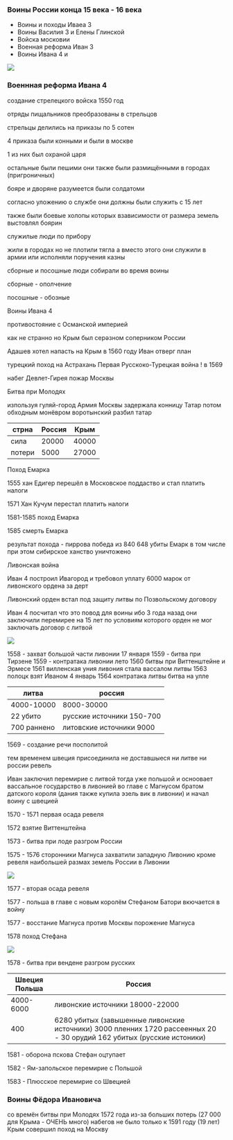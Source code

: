 ### Воины  России конца 15 века - 16 века

- Воины и походы Иваеа 3
- Воины Василия 3 и Елены Глинской
- Войска московии
- Военная реформа Иван 3
- Воины Ивана 4 и 


![](https://u.foxford.ngcdn.ru/uploads/tinymce_file/file/146474/44734633296af49b.png)



### Военнная реформа Ивана 4


создание стрелецкого войска 1550 год

отряды пищальников преобразованы в стрельцов

стрельцы делились на приказы по 5 сотен

4 приказа были конными и были в москве

1 из них был охраной царя

остальные были пешими они также были размищёнными в городах (пригроничных)


бояре и дворяне разумеется были солдатоми

согласно уложению о службе они должны были служить с 15 лет 


также были боевые холопы которых взависимости от размера земель выстовлял боярин


служилые люди по прибору 


жили в городах но не плотили тягла а вместо этого они служили в армии или исполняли поручения казны


сборные и посошные люди собирали во время воины

сборные - ополчение 

посошные - обозные


Воины Ивана 4




противостояние с Османской империей

как не странно но Крым был серәзном соперником России

Адашев хотел напасть на Крым в 1560 году Иван отверг план



турецкий поход на Астрахань Первая Русскоко-Турецкая война ! в 1569


набег Девлет-Гирея пожар Москвы 

Битва при Молодях

изпользуя гуляй-город Армия Москвы задержала конницу Татар потом обходным монёвром  воротынский разбил татар

| стрна |Россия|Крым   |
|-------|------|-------|
| сила  | 20000| 40000 |
| потери| 5000 | 27000 |



Поход Емарка




1555 хан Едигер перешёл в Московское поддаство и стал платить налоги


1571 Хан Кучум перестал платить налоги


1581-1585 поход Емарка 

1585 смерть Емарка


результат похода - пиррова победа из 840 648 убиты  Емарк в том числе
при этом сибирское ханство уничтожено




Ливонская война



Иван 4 построил Ивагород и требовол уплату 6000 марок от ливонского ордена за дерт


Ливонский орден встал под защиту литвы по Позвольскому договору

Иван 4 посчитал что это повод для воины ибо 3 года назад они заключили перемирее на 15 лет по условиям которого орден не мог заключать договор с литвой





![](https://u.foxford.ngcdn.ru/uploads/tinymce_file/file/68610/923a2bd32b3c1bb7.png)


1558 - захват большой части ливонии
17 января 1559 - битва при Тирзене
1559 - контратака ливонии
лето 1560 битвы при Виттенштейне и Эрмесе 
1561 вилленская уния ливония стала вассалом литвы
1563 полоцк взят Иваном 4
январь 1564 контратака литвы битва на улле

| литва      | россия     |
| ---------- | ---------- |
| 4000-10000 | 8000-30000 |
| 22 убито   | русские источники 150-700 |
| 700 раннено| литовские источники 9000 |


1569 - создание речи посполитой



тем временем швеция присоединила не доставшыеся ни литве ни россии ревель


Иван заключил перемирие с литвой тогда уже польшой и осноовает вассальное государство в ливонией во главе с Магнусом братом датского короля (дания также купила эзель вик в ливонии) и начал воину с швецией

1570 - 1571 первая осада ревеля 

1572 взятие Виттенштейна 


1573 - битва при лоде разгром России

1575 - 1576 сторонники Магнуса захватили западную Ливонию кроме ревеля наибольшей размах земель России в Ливонии


![](https://upload.wikimedia.org/wikipedia/commons/thumb/6/66/Livonian_war_map_%281570-1577%29.svg/1190px-Livonian_war_map_%281570-1577%29.svg.png)




1577 - вторая осада ревеля



1577 - польша в главе с новым королём Стефаном Батори вкючается в войну 

1577 - восстание Магнуса против Москвы порожение Магнуса

1578 поход Стефана 



![](https://upload.wikimedia.org/wikipedia/commons/thumb/e/ec/Campaigns_of_Stefan_Batory.svg/1194px-Campaigns_of_Stefan_Batory.svg.png)




1578 - битва при вендене разгром русских

| Швеция Польша | Россия |
|---------------|--------|
| 4000-6000     | ливонские источники 18000-22000 |
| 400           |  6280 убитых (завышенные ливонские источники) 3000 пленних 1720 рассеенных 20 - 30 орудий 162 убитых (русские истоники) |



1581 - оборона пскова Стефан оцтупает

1582 - Ям-запольское перемирие с Польшой

1583 - Плюсское перемирие со Швецией



### Воины Фёдора Ивановича

со времён битвы при Молодях 1572 года из-за больших потерь (27 000 для Крыма - ОЧЕНЬ много) набегов не было только к 1591 году (19 лет) Крым совершил поход на Москву




